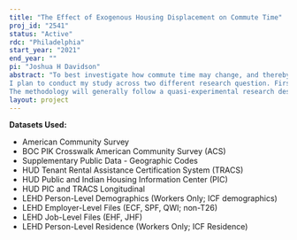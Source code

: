 ```yaml
---
title: "The Effect of Exogenous Housing Displacement on Commute Time"
proj_id: "2541"
status: "Active"
rdc: "Philadelphia"
start_year: "2021"
end_year: ""
pi: "Joshua H Davidson"
abstract: "To best investigate how commute time may change, and thereby (hypothetically) improve the socio-economic quality of life for working people, particularly low-income workers, I propose to isolate and expand on one factor that is not considered in enough depth in the literature: exogenous residential change, more commonly referred to as a forced move, or displacement. The hypothesis I wish to test is whether the displaced, particularly the low-income population forced to move, face longer commutes, measured by time, post-displacement than they faced pre-displacement.
I plan to conduct my study across two different research question. First, how do exogenous housing shocks that force an individual to move residences - operationalized through public housing eradication in the HOPE VI program - impact a worker's commute time, measured as a change in their commute time pre versus post displacement. Second, using transportation models, geospatial methods, and new, open-source trip routing algorithms, I will explore how the effect of exogenous housing displacement may differentially effect commute time when it is modeled across public transit, private automobile, or other transport modes (cycling, walking, etc.). 
The methodology will generally follow a quasi-experimental research design, that will seek to employ the benefits of individual-level, panel data to isolate the effects of an exogenous independent variable (displacement from residence via public housing eradication, conducted as part of, but not limited to the HOPE VI program) on a dependent variable (commute time). The model specification will be a difference-in-difference regression model that takes advantage of the panel data's structure. Furthermore, my focus on a residential move due to assumed exogenous reasons (rather than an individual's desire to move) will allow for isolating possible causality in changes to commute time."
layout: project
---
```


**Datasets Used:**

  - American Community Survey 
  - BOC PIK Crosswalk American Community Survey (ACS) 
  - Supplementary Public Data - Geographic Codes 
  - HUD Tenant Rental Assistance Certification System (TRACS) 
  - HUD Public and Indian Housing Information Center (PIC) 
  - HUD PIC and TRACS Longitudinal 
  - LEHD Person-Level Demographics (Workers Only; ICF demographics) 
  - LEHD Employer-Level Files (ECF, SPF, QWI; non-T26) 
  - LEHD Job-Level Files (EHF, JHF) 
  - LEHD Person-Level Residence (Workers Only; ICF Residence) 

